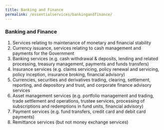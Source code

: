 ```yaml
---
title: Banking and Finance
permalink: /essentialservices/bankingandfinance/
---
```


### **Banking and Finance**

1. Services relating to maintenance of monetary and financial stability 
2. Currency issuance, services relating to cash management and payments for the Government
3. Banking services (e.g. cash withdrawal & deposits, lending and related processing, treasury management, payments and funds transfers)
4. Insurance services (e.g. claims servicing, policy renewal and servicing, policy inception, insurance broking, financial advisory)
5. Currencies, securities and derivatives trading, clearing, settlement, reporting, and depository and trust, and corporate finance advisory services
6. Asset management services (e.g. portfolio management and trading, trade settlement and operations, trustee services, processing of subscriptions and redemptions in fund units, financial advisory)
7. Payment services (e.g. fund transfers, credit card and debit card payments) 
8. Remittance services (but not money exchange services)
